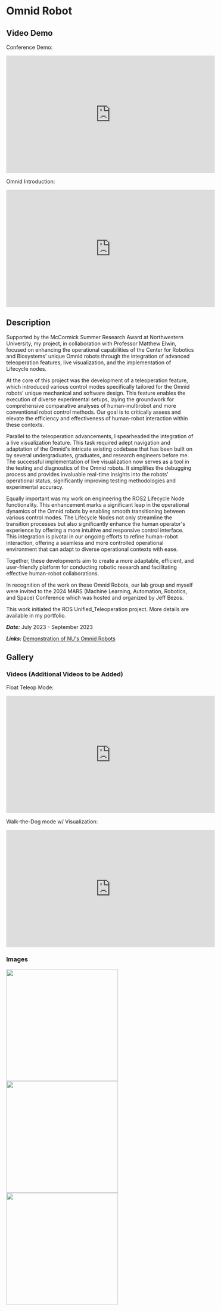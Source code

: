 # Omnid Robot

## Video Demo

Conference Demo:

<iframe
    width="560" height="315"
    src="https://www.youtube.com/embed/PgkkoWm-OUE?si=AgtToMl0cNfM7szw"
    frameborder="0"
    allow="autoplay; encrypted-media"
    allowfullscreen
>
</iframe>

Omnid Introduction:

<iframe
    width="560" height="315"
    src="https://www.youtube.com/embed/SEuFfONryL0?si=JoLC2VMZf3hTJdPE"
    frameborder="0"
    allow="autoplay; encrypted-media"
    allowfullscreen
>
</iframe>

## Description

Supported by the McCormick Summer Research Award at Northwestern University, my project, in collaboration with Professor Matthew Elwin, focused on enhancing the operational capabilities of the Center for Robotics and Biosystems' unique Omnid robots through the integration of advanced teleoperation features, live visualization, and the implementation of Lifecycle nodes.

At the core of this project was the development of a teleoperation feature, which introduced various control modes specifically tailored for the Omnid robots' unique mechanical and software design. This feature enables the execution of diverse experimental setups, laying the groundwork for comprehensive comparative analyses of human-multirobot and more conventional robot control methods. Our goal is to critically assess and elevate the efficiency and effectiveness of human-robot interaction within these contexts.

Parallel to the teleoperation advancements, I spearheaded the integration of a live visualization feature. This task required adept navigation and adaptation of the Omnid's intricate existing codebase that has been built on by several undergraduates, graduates, and research engineers before me. The successful implementation of live visualization now serves as a tool in the testing and diagnostics of the Omnid robots. It simplifies the debugging process and provides invaluable real-time insights into the robots' operational status, significantly improving testing methodologies and experimental accuracy.

Equally important was my work on engineering the ROS2 Lifecycle Node functionality. This enhancement marks a significant leap in the operational dynamics of the Omnid robots by enabling smooth transitioning between various control modes. The Lifecycle Nodes not only streamline the transition processes but also significantly enhance the human operator's experience by offering a more intuitive and responsive control interface. This integration is pivotal in our ongoing efforts to refine human-robot interaction, offering a seamless and more controlled operational environment that can adapt to diverse operational contexts with ease.

Together, these developments aim to create a more adaptable, efficient, and user-friendly platform for conducting robotic research and facilitating effective human-robot collaborations.

In recognition of the work on these Omnid Robots, our lab group and myself were invited to the 2024 MARS (Machine Learning, Automation, Robotics, and Space) Conference which was hosted and organized by Jeff Bezos.

This work initiated the ROS Unified_Teleoperation project. More details are available in my portfolio.

***Date:*** July 2023 - September 2023

***Links:*** [Demonstration of NU's Omnid Robots](https://www.youtube.com/watch?v=SEuFfONryL0&t=5s)

## Gallery
### Videos (Additional Videos to be Added)

Float Teleop Mode:

<iframe
    width="560" height="315"
    src="https://www.youtube.com/embed/FzNauYVdgLc?si=t54-GzDRyTJkSKZ6"
    frameborder="0"
    allow="autoplay; encrypted-media"
    allowfullscreen
>
</iframe>

Walk-the-Dog mode w/ Visualization:

<iframe
    width="560" height="315"
    src="https://www.youtube.com/embed/8pr5uS9haCk?si=CkHJKIMd7cCKyiOL"
    frameborder="0"
    allow="autoplay; encrypted-media"
    allowfullscreen
>
</iframe>


### Images

<img src="https://github.com/dkoh555/dkoh555.github.io/assets/107823507/39965570-dcb8-4c9b-9d9b-368141986ad2" height="300">

<img src="https://github.com/dkoh555/dkoh555.github.io/assets/107823507/66a42770-463c-48a3-a01f-6938baeb3fa9" height="300">

<img src="https://github.com/dkoh555/dkoh555.github.io/assets/107823507/74b8a6f1-8425-42e0-a6d4-a464df5a5f97" height="300">

